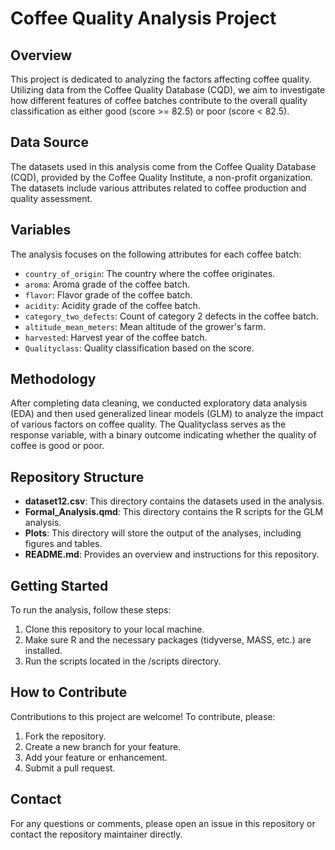 # Coffee Quality Analysis Project

## Overview
This project is dedicated to analyzing the factors affecting coffee quality. Utilizing data from the Coffee Quality Database (CQD), we aim to investigate how different features of coffee batches contribute to the overall quality classification as either good (score >= 82.5) or poor (score < 82.5).

## Data Source
The datasets used in this analysis come from the Coffee Quality Database (CQD), provided by the Coffee Quality Institute, a non-profit organization. The datasets include various attributes related to coffee production and quality assessment.

## Variables
The analysis focuses on the following attributes for each coffee batch:
- `country_of_origin`: The country where the coffee originates.
- `aroma`: Aroma grade of the coffee batch.
- `flavor`: Flavor grade of the coffee batch.
- `acidity`: Acidity grade of the coffee batch.
- `category_two_defects`: Count of category 2 defects in the coffee batch.
- `altitude_mean_meters`: Mean altitude of the grower's farm.
- `harvested`: Harvest year of the coffee batch.
- `Qualityclass`: Quality classification based on the score.

## Methodology
After completing data cleaning, we conducted exploratory data analysis (EDA) and then used generalized linear models (GLM) to analyze the impact of various factors on coffee quality. The Qualityclass serves as the response variable, with a binary outcome indicating whether the quality of coffee is good or poor.

## Repository Structure
- **dataset12.csv**: This directory contains the datasets used in the analysis.
- **Formal_Analysis.qmd**: This directory contains the R scripts for the GLM analysis.
- **Plots**: This directory will store the output of the analyses, including figures and tables.
- **README.md**: Provides an overview and instructions for this repository.

## Getting Started
To run the analysis, follow these steps:
1. Clone this repository to your local machine.
2. Make sure R and the necessary packages (tidyverse, MASS, etc.) are installed.
3. Run the scripts located in the /scripts directory.

## How to Contribute
Contributions to this project are welcome! To contribute, please:
1. Fork the repository.
2. Create a new branch for your feature.
3. Add your feature or enhancement.
4. Submit a pull request.

## Contact
For any questions or comments, please open an issue in this repository or contact the repository maintainer directly.

